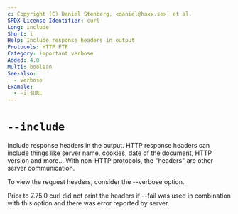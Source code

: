 ```yaml
---
c: Copyright (C) Daniel Stenberg, <daniel@haxx.se>, et al.
SPDX-License-Identifier: curl
Long: include
Short: i
Help: Include response headers in output
Protocols: HTTP FTP
Category: important verbose
Added: 4.8
Multi: boolean
See-also:
  - verbose
Example:
  - -i $URL
---
```


# `--include`

Include response headers in the output. HTTP response headers can include
things like server name, cookies, date of the document, HTTP version and
more... With non-HTTP protocols, the "headers" are other server communication.

To view the request headers, consider the --verbose option.

Prior to 7.75.0 curl did not print the headers if --fail was used in
combination with this option and there was error reported by server.
